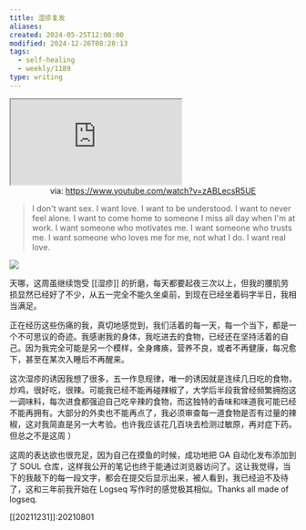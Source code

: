```yaml
---
title: 湿疹复发
aliases: 
created: 2024-05-25T12:00:00
modified: 2024-12-26T08:28:13
tags: 
  - self-healing
  - weekly/1189
type: writing
---
```


<iframe src="https://www.youtube.com/embed/zABLecsR5UE" allow="accelerometer; autoplay; clipboard-write; encrypted-media; gyroscope; picture-in-picture; web-share" referrerpolicy="strict-origin-when-cross-origin" allowfullscreen></iframe>
<center>via: <a href='https://www.youtube.com/watch?v=zABLecsR5UE' target='_blank' class='external-link'>https://www.youtube.com/watch?v=zABLecsR5UE</a></center>

 > I don't want sex. I want love. I want to be understood. I want to never feel alone. I want to come home to someone I miss all day when I'm at work. I want someone who motivates me. I want someone who trusts me. I want someone who loves me for me, not what I do. I want real love.

![](https://twitter.com/DontAskMeBitch2/status/1523617622369062914)

天哪，这周虽继续饱受 [[湿疹]] 的折磨，每天都要起夜三次以上，但我的腰肌劳损显然已经好了不少，从五一完全不能久坐桌前，到现在已经坐着码字半日，我相当满足。

正在经历这些伤痛的我，真切地感觉到，我们活着的每一天，每一个当下，都是一个不可思议的奇迹。我感谢我的身体，我吃进去的食物，已经还在坚持活着的自己。因为我完全可能是另一个模样，全身瘫痪，营养不良，或者不再健康，每况愈下，甚至在某次入睡后不再醒来。

这次湿疹的诱因我想了很多，五一作息规律，唯一的诱因就是连续几日吃的食物，炒鸡，很好吃，很辣。可能我已经不能再碰辣椒了，大学后半段我曾经频繁拥抱这一调味料，每次进食都强迫自己吃辛辣的食物，而这独特的香味和味道我可能已经不能再拥有。大部分的外卖也不能再点了，我必须审查每一道食物是否有过量的辣椒，这对我简直是另一大考验。也许我应该花几百块去检测过敏原，再对症下药。但总之不是这周 ）

这周的表达欲也很充足，因为自己在摸鱼的时候，成功地把 GA 自动化发布添加到了 SOUL 仓库，这样我公开的笔记也终于能通过浏览器访问了。这让我觉得，当下的我敲下的每一段文字，都会在提交后显示出来，被人看到，我已经迫不及待了，这和三年前我开始在 Logseq 写作时的感觉极其相似。Thanks all made of logseq.

[[20211231]]:20210801

